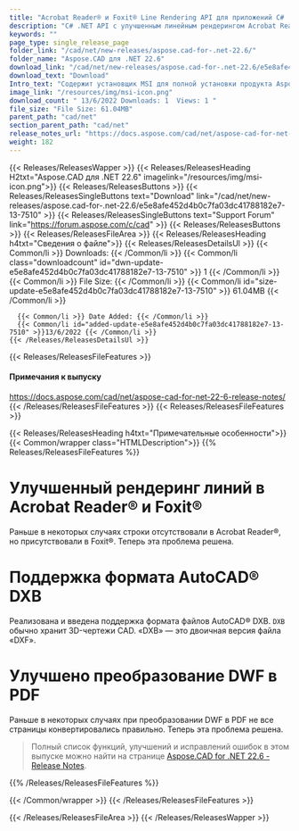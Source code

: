 ```yaml
---
title: "Acrobat Reader® и Foxit® Line Rendering API для приложений C# .NET"
description: "C# .NET API с улучшенным линейным рендерингом Acrobat Reader® и Foxit®, поддержкой формата файлов AutoCAD® DXB, улучшенным преобразованием DWF в PDF с помощью высококодового CAD API."
keywords: ""
page_type: single_release_page
folder_link: "/cad/net/new-releases/aspose.cad-for-.net-22.6/"
folder_name: "Aspose.CAD для .NET 22.6"
download_link: "/cad/net/new-releases/aspose.cad-for-.net-22.6/e5e8afe452d4b0c7fa03dc41788182e7-13-7510"
download_text: "Download"
Intro_text: "Содержит установщик MSI для полной установки продукта Aspose.CAD для .NET v22.6."
image_link: "/resources/img/msi-icon.png"
download_count: " 13/6/2022 Downloads: 1  Views: 1 "
file_size: "File Size: 61.04MB"
parent_path: "cad/net"
section_parent_path: "cad/net"
release_notes_url: "https://docs.aspose.com/cad/net/aspose-cad-for-net-22-6-release-notes/"
weight: 182
---
```


{{< Releases/ReleasesWapper >}}
{{< Releases/ReleasesHeading H2txt="Aspose.CAD для .NET 22.6" imagelink="/resources/img/msi-icon.png">}}
{{< Releases/ReleasesButtons >}}
{{< Releases/ReleasesSingleButtons text="Download" link="/cad/net/new-releases/aspose.cad-for-.net-22.6/e5e8afe452d4b0c7fa03dc41788182e7-13-7510" >}}
{{< Releases/ReleasesSingleButtons text="Support Forum" link="https://forum.aspose.com/c/cad" >}}
{{< Releases/ReleasesButtons >}}
{{< Releases/ReleasesFileArea >}}
{{< Releases/ReleasesHeading h4txt="Сведения о файле">}}
{{< Releases/ReleasesDetailsUl >}}
{{< Common/li >}} Downloads: {{< /Common/li >}}
{{< Common/li class="downloadcount" id="dwn-update-e5e8afe452d4b0c7fa03dc41788182e7-13-7510" >}} 1 {{< /Common/li >}}
{{< Common/li >}} File Size: {{< /Common/li >}}
{{< Common/li id="size-update-e5e8afe452d4b0c7fa03dc41788182e7-13-7510" >}} 61.04MB {{< /Common/li >}}

      {{< Common/li >}} Date Added: {{< /Common/li >}}
      {{< Common/li id="added-update-e5e8afe452d4b0c7fa03dc41788182e7-13-7510" >}}13/6/2022 {{< /Common/li >}}
    {{< /Releases/ReleasesDetailsUl >}}

{{< Releases/ReleasesFileFeatures >}}
<h4>Примечания к выпуску</h4><div> <a href='https://docs.aspose.com/cad/net/aspose-cad-for-net-22-6-release-notes/'>https://docs.aspose.com/cad/net/aspose-cad-for-net-22-6-release-notes/</a></div>
{{< /Releases/ReleasesFileFeatures >}}
{{< Releases/ReleasesFileFeatures >}}

{{< Releases/ReleasesHeading h4txt="Примечательные особенности">}}
{{< Common/wrapper class="HTMLDescription">}}
{{% Releases/ReleasesFileFeatures %}}

# Улучшенный рендеринг линий в Acrobat Reader® и Foxit®

Раньше в некоторых случаях строки отсутствовали в Acrobat Reader®, но присутствовали в Foxit®. Теперь эта проблема решена.

# Поддержка формата AutoCAD® DXB

Реализована и введена поддержка формата файлов AutoCAD® DXB. `DXB` обычно хранит 3D-чертежи CAD. «DXB» — это двоичная версия файла «DXF».

# Улучшено преобразование DWF в PDF

Раньше в некоторых случаях при преобразовании DWF в PDF не все страницы конвертировались правильно. Теперь эта проблема решена.

> Полный список функций, улучшений и исправлений ошибок в этом выпуске можно найти на странице [Aspose.CAD for .NET 22.6 - Release Notes](https://docs.aspose.com/cad/net/aspose-cad-for-net-22-6-release-notes/).

{{% /Releases/ReleasesFileFeatures %}}

{{< /Common/wrapper >}}
{{< /Releases/ReleasesFileFeatures >}}

{{< /Releases/ReleasesFileArea >}}
{{< /Releases/ReleasesWapper >}}

